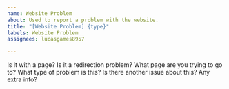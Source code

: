 ```yaml
---
name: Website Problem
about: Used to report a problem with the website.
title: "[Website Problem] {type}"
labels: Website Problem
assignees: lucasgames8957

---
```


Is it with a page?
Is it a redirection problem?
What page are you trying to go to?
What type of problem is this?
Is there another issue about this?
Any extra info?
